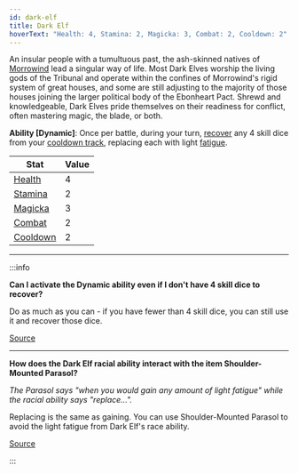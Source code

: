 ```yaml
---
id: dark-elf
title: Dark Elf
hoverText: "Health: 4, Stamina: 2, Magicka: 3, Combat: 2, Cooldown: 2"
---
```


An insular people with a tumultuous past, the ash-skinned natives of [Morrowind](/docs/campaign/provinces/morrowind) lead a singular way of life. Most Dark Elves worship the living gods of the Tribunal and operate within the confines of Morrowind's rigid system of great houses, and some are still adjusting to the majority of those houses joining the larger political body of the Ebonheart Pact. Shrewd and knowledgeable, Dark Elves pride themselves on their readiness for conflict, often mastering magic, the blade, or both.

**Ability [Dynamic]**: Once per battle, during your turn, [recover](/docs/glossary/recover) any 4 skill dice from your [cooldown track](/docs/glossary/cooldown-track), replacing each with light [fatigue](/docs/glossary/fatigue).

| Stat                                                  | Value |
| ----------------------------------------------------- | ----- |
| [Health](/docs/adventurer/stats/health)               | 4     |
| [Stamina](/docs/adventurer/stats/stamina)             | 2     |
| [Magicka](/docs/adventurer/stats/magicka)             | 3     |
| [Combat](/docs/adventurer/skill-lines/warrior/combat) | 2     |
| [Cooldown](/docs/adventurer/stats/cooldown)           | 2     |

---

:::info

**Can I activate the Dynamic ability even if I don't have 4 skill dice to recover?**

Do as much as you can - if you have fewer than 4 skill dice, you can still use it and recover those dice.

<a href="https://discord.com/channels/273472391403798528/734891265690304634/1346557892966220049" target="_blank">Source</a>

---

**How does the Dark Elf racial ability interact with the item Shoulder-Mounted Parasol?**

_The Parasol says "when you would gain any amount of light fatigue" while the racial ability says "replace..."._

Replacing is the same as gaining. You can use Shoulder-Mounted Parasol to avoid the light fatigue from Dark Elf's race ability.

<a href="https://discord.com/channels/273472391403798528/1361396124782694450/1372223420774879282" target="_blank">Source</a>

:::
